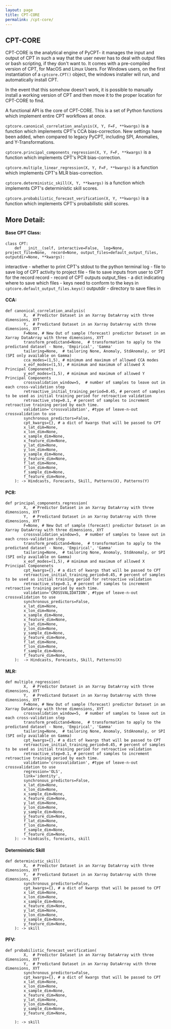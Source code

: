 ```yaml
---
layout: page
title: CPT-CORE
permalink: /cpt-core/ 
---
```


## CPT-CORE 

CPT-CORE is the analytical engine of PyCPT- it manages the input and output of CPT in such a way that the user never has to deal with output files or bash scripting, if they don't want to. 
It comes with a pre-compiled version of CPT, for MacOS and Linux Users. For Windows users, on the first instantiation of a ```cptcore.CPT()``` object, the windows installer will run, and automatically install CPT. 

In the event that this somehow doesn't work, it is possible to manually install a working version of CPT and then move it to the proper location for CPT-CORE to find. 

A functional API is the core of CPT-CORE. This is a set of Python functions which implement entire CPT workflows at once. 

```cptcore.canonical_correlation_analysis(X, Y, F=F, **kwargs)``` is a function which implements CPT's CCA bias-correction. New settings have been added, when compared to legacy PyCPT, including SPI, Anomalies, and Y-Transformations. 

```cptcore.principal_components_regression(X, Y, F=F, **kwargs)``` is a function which implements CPT's PCR bias-correction. 


```cptcore.multiple_linear_regression(X, Y, F=F, **kwargs)``` is a function which implements CPT's MLR bias-correction. 


```cptcore.deterministic_skill(X, Y, **kwargs)``` is a function which implements CPT's deterministic skill scores. 


```cptcore.probabilistic_forecast_verification(X, Y, **kwargs)``` is a function which implements CPT's probabilistic skill scores. 




## More Detail: 

#### Base CPT Class: 
```
class CPT:
    def __init__(self, interactive=False,  log=None, project_file=None,  record=None, output_files=default_output_files, outputdir=None, **kwargs):
```
interactive - whether to print CPT's stdout to the python terminal 
log - file to save log of CPT activity to
project file - file to save inputs from user to CPT for the record 
record - record of CPT outputs 
output_files - a dict indicating where to save which files - keys need to conform to the keys in ```cptcore.default_output_files.keys()``` 
outputdir - directory to save files in


#### CCA: 
```
def canonical_correlation_analysis(
        X,  # Predictor Dataset in an Xarray DataArray with three dimensions, XYT 
        Y,  # Predictand Dataset in an Xarray DataArray with three dimensions, XYT 
        F=None, # New Out of sample (forecast) predictor Dataset in an Xarray DataArray with three dimensions, XYT 
        transform_predictand=None,  # transformation to apply to the predictand dataset - None, 'Empirical', 'Gamma'
        tailoring=None,  # tailoring None, Anomaly, StdAnomaly, or SPI (SPI only available on Gamma)
        cca_modes=(1,5), # minimum and maximum of allowed CCA modes 
        x_eof_modes=(1,5), # minimum and maximum of allowed X Principal Componenets 
        y_eof_modes=(1,5), # minimum and maximum of allowed Y Principal Components 
        crossvalidation_window=5,  # number of samples to leave out in each cross-validation step 
        retroactive_initial_training_period=0.45, # percent of samples to be used as initial training period for retroactive validation
        retroactive_step=0.1, # percent of samples to increment retroactive training period by each time. 
        validation='crossvalidation', #type of leave-n-out crossvalidation to use
        synchronous_predictors=False,
        cpt_kwargs={}, # a dict of kwargs that will be passed to CPT 
        x_lat_dim=None, 
        x_lon_dim=None, 
        x_sample_dim=None, 
        x_feature_dim=None, 
        y_lat_dim=None, 
        y_lon_dim=None, 
        y_sample_dim=None, 
        y_feature_dim=None, 
        f_lat_dim=None, 
        f_lon_dim=None, 
        f_sample_dim=None, 
        f_feature_dim=None, 
    ): -> Hindcasts, Forecasts, Skill, Patterns(X), Patterns(Y) 
```

#### PCR: 
```
def principal_components_regression(
        X,  # Predictor Dataset in an Xarray DataArray with three dimensions, XYT 
        Y,  # Predictand Dataset in an Xarray DataArray with three dimensions, XYT 
        F=None, # New Out of sample (forecast) predictor Dataset in an Xarray DataArray with three dimensions, XYT 
        crossvalidation_window=5,  # number of samples to leave out in each cross-validation step 
        transform_predictand=None,  # transformation to apply to the predictand dataset - None, 'Empirical', 'Gamma'
        tailoring=None,  # tailoring None, Anomaly, StdAnomaly, or SPI (SPI only available on Gamma)
        x_eof_modes=(1,5), # minimum and maximum of allowed X Principal Componenets 
        cpt_kwargs={}, # a dict of kwargs that will be passed to CPT 
        retroactive_initial_training_period=0.45, # percent of samples to be used as initial training period for retroactive validation
        retroactive_step=0.1, # percent of samples to increment retroactive training period by each time. 
        validation='CROSSVALIDATION', #type of leave-n-out crossvalidation to use
        synchronous_predictors=False,
        x_lat_dim=None, 
        x_lon_dim=None, 
        x_sample_dim=None, 
        x_feature_dim=None, 
        y_lat_dim=None, 
        y_lon_dim=None, 
        y_sample_dim=None, 
        y_feature_dim=None, 
        f_lat_dim=None, 
        f_lon_dim=None, 
        f_sample_dim=None, 
        f_feature_dim=None, 
    ):  -> Hindcasts, Forecasts, Skill, Patterns(X) 
```

#### MLR: 
```
def multiple_regression(
        X,  # Predictor Dataset in an Xarray DataArray with three dimensions, XYT 
        Y,  # Predictand Dataset in an Xarray DataArray with three dimensions, XYT 
        F=None, # New Out of sample (forecast) predictor Dataset in an Xarray DataArray with three dimensions, XYT 
        crossvalidation_window=5,  # number of samples to leave out in each cross-validation step 
        transform_predictand=None,  # transformation to apply to the predictand dataset - None, 'Empirical', 'Gamma'
        tailoring=None,  # tailoring None, Anomaly, StdAnomaly, or SPI (SPI only available on Gamma)
        cpt_kwargs={}, # a dict of kwargs that will be passed to CPT 
        retroactive_initial_training_period=0.45, # percent of samples to be used as initial training period for retroactive validation
        retroactive_step=0.1, # percent of samples to increment retroactive training period by each time. 
        validation='crossvalidation', #type of leave-n-out crossvalidation to use
        regression='OLS',
        link='identity',
        synchronous_predictors=False,
        x_lat_dim=None, 
        x_lon_dim=None, 
        x_sample_dim=None, 
        x_feature_dim=None, 
        y_lat_dim=None, 
        y_lon_dim=None, 
        y_sample_dim=None, 
        y_feature_dim=None, 
        f_lat_dim=None, 
        f_lon_dim=None, 
        f_sample_dim=None, 
        f_feature_dim=None, 
    ): -> hindcasts, forecasts, skill
```

#### Deterministic Skill
```
def deterministic_skill(
        X,  # Predictor Dataset in an Xarray DataArray with three dimensions, XYT 
        Y,  # Predictand Dataset in an Xarray DataArray with three dimensions, XYT 
        synchronous_predictors=False,
        cpt_kwargs={}, # a dict of kwargs that will be passed to CPT 
        x_lat_dim=None, 
        x_lon_dim=None, 
        x_sample_dim=None, 
        x_feature_dim=None, 
        y_lat_dim=None, 
        y_lon_dim=None, 
        y_sample_dim=None, 
        y_feature_dim=None, 
    ): -> skill
```

#### PFV:
```
def probabilistic_forecast_verification(
        X,  # Predictor Dataset in an Xarray DataArray with three dimensions, XYT 
        Y,  # Predictand Dataset in an Xarray DataArray with three dimensions, XYT 
        synchronous_predictors=False,
        cpt_kwargs={}, # a dict of kwargs that will be passed to CPT 
        x_lat_dim=None, 
        x_lon_dim=None, 
        x_sample_dim=None, 
        x_feature_dim=None, 
        y_lat_dim=None, 
        y_lon_dim=None, 
        y_sample_dim=None, 
        y_feature_dim=None, 
      
    ): -> skill
```
